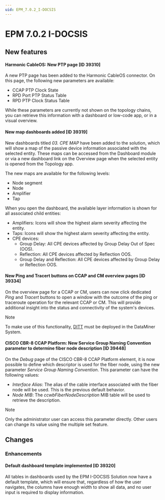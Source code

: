 ```yaml
---
uid: EPM_7.0.2_I-DOCSIS
---
```


# EPM 7.0.2 I-DOCSIS

## New features

#### Harmonic CableOS: New PTP page [ID 39310]

A new PTP page has been added to the Harmonic CableOS connector. On this page, the following new parameters are available:

- CCAP PTP Clock State
- RPD Port PTP Status Table
- RPD PTP Clock Status Table

While these parameters are currently not shown on the topology chains, you can retrieve this information with a dashboard or low-code app, or in a visual overview.

#### New map dashboards added [ID 39319]

New dashboards titled *03. CPE MAP* have been added to the solution, which will show a map of the passive device information associated with the selected entity. These maps can be accessed from the Dashboard module or via a new dashboard link on the Overview page when the selected entity is opened from the Topology app.

The new maps are available for the following levels:

- Node segment
- Node
- Amplifier
- Tap

When you open the dashboard, the available layer information is shown for all associated child entities:

- Amplifiers: Icons will show the highest alarm severity affecting the entity.
- Taps: Icons will show the highest alarm severity affecting the entity.
- CPE devices:
  - Group Delay: All CPE devices affected by Group Delay Out of Spec (OOS).
  - Reflection: All CPE devices affected by Reflection OOS.
  - Group Delay and Reflection: All CPE devices affected by Group Delay or Reflection OOS.

#### New Ping and Tracert buttons on CCAP and CM overview pages [ID 39334]

On the overview page for a CCAP or CM, users can now click dedicated *Ping* and *Tracert* buttons to open a window with the outcome of the ping or traceroute operation for the relevant CCAP or CM. This will provide additional insight into the status and connectivity of the system's devices.

> [!NOTE]
> To make use of this functionality, [DITT](xref:Dataminer_IT_Tool_Overview) must be deployed in the DataMiner System.

#### CISCO CBR-8 CCAP Platform: New Service Group Naming Convention parameter to determine fiber node description [ID 39448]

On the *Debug* page of the CISCO CBR-8 CCAP Platform element, it is now possible to define which descriptor is used for the fiber node, using the new parameter *Service Group Naming Convention*. This parameter can have the following values:

- *Interface Alias*: The alias of the cable interface associated with the fiber node will be used. This is the previous default behavior.
- *Node MIB*: The *ccwbFiberNodeDescription* MIB table will be used to retrieve the description.

> [!NOTE]
> Only the administrator user can access this parameter directly. Other users can change its value using the multiple set feature.

## Changes

### Enhancements

#### Default dashboard template implemented [ID 39320]

All tables in dashboards used by the EPM I-DOCSIS Solution now have a default template, which will ensure that, regardless of how the user navigates, the columns have enough width to show all data, and no user input is required to display information.
